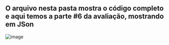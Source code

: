 ## O arquivo nesta pasta mostra o código completo e aqui temos a parte #6 da avaliação, mostrando em JSon

![image](https://github.com/mareshbard/PDM2-24-1/assets/125154278/ee0d17a9-e25a-4a07-b7e1-981cd7bc8495)
